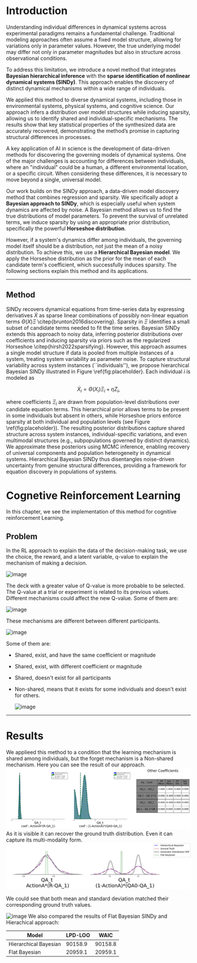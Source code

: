 # Introduction

Understanding individual differences in dynamical systems across experimental paradigms remains a fundamental challenge. Traditional modeling approaches often assume a fixed model structure, allowing for variations only in parameter values. However, the true underlying model may differ not only in parameter magnitudes but also in structure across observational conditions.

To address this limitation, we introduce a novel method that integrates **Bayesian hierarchical inference** with the **sparse identification of nonlinear dynamical systems (SINDy)**. This approach enables the discovery of distinct dynamical mechanisms within a wide range of individuals.

We applied this method to diverse dynamical systems, including those in environmental systems, physical systems, and cognitive science. Our approach infers a distribution over model structures while inducing sparsity, allowing us to identify shared and individual-specific mechanisms. The results show that key statistical properties of the synthesized data are accurately recovered, demonstrating the method’s promise in capturing structural differences in processes.

A key application of AI in science is the development of data-driven methods for discovering the governing models of dynamical systems. One of the major challenges is accounting for differences between individuals, where an "individual" could be a human, a different environmental location, or a specific circuit. When considering these differences, it is necessary to move beyond a single, universal model.

Our work builds on the SINDy approach, a data-driven model discovery method that combines regression and sparsity. We specifically adopt a **Bayesian approach to SINDy**, which is especially useful when system dynamics are affected by noise. A Bayesian method allows us to find the true distributions of model parameters. To prevent the survival of unrelated terms, we induce sparsity by using an appropriate prior distribution, specifically the powerful **Horseshoe distribution**.

However, if a system's dynamics differ among individuals, the governing model itself should be a distribution, not just the mean of a noisy distribution. To achieve this, we use a **Hierarchical Bayesian model**. We apply the Horseshoe distribution as the prior for the mean of each candidate term's coefficient, which successfully induces sparsity. The following sections explain this method and its applications.

---
## Method 
SINDy recovers dynamical equations from time-series data by expressing derivatives $\dot{X}$ as sparse linear combinations of possibly non-linear equation terms $\Theta(X)\Xi$ \citep{brunton2016discovering}. Sparsity in $\Xi$ identifies a small subset of candidate terms needed to fit the time series. Bayesian SINDy extends this approach to noisy data, inferring posterior distributions over coefficients and inducing sparsity via priors such as the regularized Horseshoe \citep{hirsh2022sparsifying}. However, this approach assumes a single model structure if data is pooled from multiple instances of a system, treating system variability as parameter noise. To capture structural variability across system instances (``individuals''), we propose hierarchical Bayesian SINDy illustrated in Figure \ref{fig:placeholder}. Each individual $i$ is modeled as

$$
    \dot{X}_i = \Theta(X_i)\Xi_i + \eta Z_i,
$$

where coefficients $\Xi_i$ are drawn from population-level distributions over candidate equation terms. This hierarchical prior allows terms to be present in some individuals but absent in others, while Horseshoe priors enforce sparsity at both individual and population levels (see Figure \ref{fig:placeholder}). The resulting posterior distributions capture shared structure across system instances, individual-specific variations, and even multimodal structures (e.g., subpopulations governed by distinct dynamics). We approximate these posteriors using MCMC inference, enabling recovery of universal components and population heterogeneity in dynamical systems. Hierarchical Bayesian SINDy thus disentangles noise-driven uncertainty from genuine structural differences, providing a  framework for equation discovery in populations of systems.
# Cognetive Reinforcement Learning   
In this chapter, we see the implementation of this method for cognitive reinforcement Learning.

## Problem 
In the RL approach to explain the data of the decision-making task, we use the choice, the reward, and a latent variable, q-value to explain the mechanism of making a decision.   

![image](https://github.com/user-attachments/assets/5e666ac2-bebf-4d5d-afb7-9c5e73f0edd8)
    

The deck with a greater value of Q-value is more probable to be selected.   
The Q-value at a trial or experiment is related to its previous values. Different mechanisms could affect the new Q-value. Some of them are:

![image](https://github.com/user-attachments/assets/d0ae6f7e-b8ff-4770-bebb-15be117bcfd7)


These mechanisms are different between different participants.   

![image](https://github.com/user-attachments/assets/b7b8ae0a-4e14-47aa-abcc-502003862c35)  

Some of them are:
- Shared, exist, and have the same coefficient or magnitude
- Shared, exist, with different coefficient or magnitude
- Shared, doesn't exist for all participants
- Non-shared, means that it exists for some individuals and doesn't exist for others.  

  ![image](https://github.com/user-attachments/assets/8ad247a7-1c75-4e87-a0db-1cdf766a56a7)



---
# Results
We applieed this method to a condition that the learning mechanism is shared among individuals, but the forget mechanism is a Non-shared mechanism. 
Here you can see the result of our approach.
![row_kde_plot_with_table.jpg](Cognetive_RL_Data/CRL_chk_20250826_0934/row_kde_plot_with_table.jpg)
As it is visible it can recover the ground truth distribution. Even it can capture its multi-modality form.
![custom_plot.jpg](Cognetive_RL_Data/custom_plot.jpg)

  

  

We could see that both mean and standard deviation matched their corresponding ground truth values.   

![image](https://github.com/user-attachments/assets/68cc91a0-2960-4a37-a6ba-f333b067d608)
We also compared the results of Flat Bayesian SINDy and Hierachical approach:
  
| Model | LPD-LOO | WAIC |
|---|---|---|
| Hierarchical Bayesian | 90158.9 | 90158.8 |
| Flat Bayesian | 20959.1 | 20959.1 |


  

